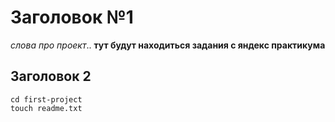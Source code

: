 # Заголовок №1
_слова про проект_..
**тут будут находиться задания с яндекс практикума**
## Заголовок 2
~~~ 
cd first-project
touch readme.txt
~~~